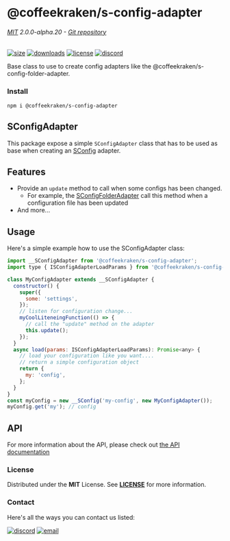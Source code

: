 <!-- This file has been generated using
     the "@coffeekraken/s-markdown-builder" package.
     !!! Do not edit it directly... -->


<!-- header -->
# @coffeekraken/s-config-adapter

###### [MIT](./license) 2.0.0-alpha.20 - [Git repository]()

<!-- shields -->
[![size](https://shields.io/bundlephobia/min/@coffeekraken/s-config-adapter?style=for-the-badge)](https://www.npmjs.com/package/@coffeekraken/s-config-adapter)
[![downloads](https://shields.io/npm/dm/@coffeekraken/s-config-adapter?style=for-the-badge)](https://www.npmjs.com/package/@coffeekraken/s-config-adapter)
[![license](https://shields.io/npm/l/@coffeekraken/s-config-adapter?style=for-the-badge)](./LICENSE)
[![discord](https://img.shields.io/discord/940362961682333767?color=5100FF&amp;label=Join%20us%20on%20Discord&amp;style=for-the-badge)](https://discord.gg/HzycksDJ)

<!-- description -->
Base class to use to create config adapters like the @coffeekraken/s-config-folder-adapter.

<!-- install -->
### Install

```shell
npm i @coffeekraken/s-config-adapter

```

<!-- body -->

<!--
/**
* @name            README
* @namespace       doc
* @type            Markdown
* @platform        md
* @status          stable
* @menu            Documentation           /doc/readme
*
* @since           2.0.0
* @author    Olivier Bossel <olivier.bossel@gmail.com> (https://coffeekraken.io)
*/
-->

## SConfigAdapter

This package expose a simple `SConfigAdapter` class that has to be used as base when creating an [SConfig](/package/@coffeekraken/s-config/doc/readme) adapter.

## Features

-   Provide an `update` method to call when some configs has been changed.
    -   For example, the [SConfigFolderAdapter](/package/@coffeekraken/s-config-folder-adapter) call this method when a configuration file has been updated
-   And more...

## Usage

Here's a simple example how to use the SConfigAdapter class:

```js
import __SConfigAdapter from '@coffeekraken/s-config-adapter';
import type { ISConfigAdapterLoadParams } from '@coffeekraken/s-config-adapter';

class MyConfigAdapter extends __SConfigAdapter {
  constructor() {
    super({
      some: 'settings',
    });
    // listen for configuration change...
    myCoolLiteneingFunction(() => {
      // call the "update" method on the adapter
      this.update();
    });
  }
  async load(params: ISConfigAdapterLoadParams): Promise<any> {
    // load your configuration like you want....
    // return a simple configuration object
    return {
      my: 'config',
    };
  }
}
const myConfig = new __SConfig('my-config', new MyConfigAdapter());
myConfig.get('my'); // config

```

## API

For more information about the API, please check out [the API documentation](/api/@coffeekraken.s-config-adapter.shared.SConfigAdapter)


<!-- license -->
### License

Distributed under the **MIT** License. See **[LICENSE](./license)** for more information.

<!-- contact -->
### Contact

Here's all the ways you can contact us listed:

[![discord](https://img.shields.io/badge/Join%20us%20on%20discord-Join-blueviolet?style=[config.shieldsio.style]&amp;logo=discord)](https://discord.gg/HzycksDJ)
[![email](https://img.shields.io/badge/Email%20us-Go-green?style=[config.shieldsio.style]&amp;logo=Mail.Ru)](mailto:olivier.bossel@gmail.com)

